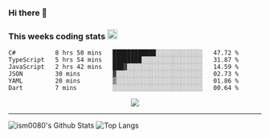 ### Hi there 👋

<!--START_SECTION:giphy-->
<!--END_SECTION:giphy-->

### This weeks coding stats <img src="https://media1.giphy.com/media/LmNwrBhejkK9EFP504/giphy.gif?cid=ecf05e4723nsktnyyj53u162g7cy5rjqfg6gz06kxdg5y55g&rid=giphy.gif" width="20" height="20" />
<!--START_SECTION:waka-->

```text
C#           8 hrs 50 mins   ████████████░░░░░░░░░░░░░   47.72 %
TypeScript   5 hrs 54 mins   ████████░░░░░░░░░░░░░░░░░   31.87 %
JavaScript   2 hrs 42 mins   ███▓░░░░░░░░░░░░░░░░░░░░░   14.59 %
JSON         30 mins         ▓░░░░░░░░░░░░░░░░░░░░░░░░   02.73 %
YAML         20 mins         ▒░░░░░░░░░░░░░░░░░░░░░░░░   01.86 %
Dart         7 mins          ░░░░░░░░░░░░░░░░░░░░░░░░░   00.64 %
```

<!--END_SECTION:waka-->

<!--START_SECTION:comicstrip-->
<p align="center">
 <a href="https://xkcd.com/">
 <img src="https://imgs.xkcd.com/comics/wirecutter_recommendation.png" />
</a>
</p>
<!--END_SECTION:comicstrip-->

---

![ism0080's Github Stats](https://github-readme-stats.vercel.app/api?username=ism0080&show_icons=true%hide_border=true&hide=issues)
![Top Langs](https://github-readme-stats.vercel.app/api/top-langs/?username=ism0080&layout=compact)

<!--
**ism0080/ism0080** is a ✨ _special_ ✨ repository because its `README.md` (this file) appears on your GitHub profile.

Here are some ideas to get you started:

- 🔭 I’m currently working on ...
- 🌱 I’m currently learning ...
- 👯 I’m looking to collaborate on ...
- 🤔 I’m looking for help with ...
- 💬 Ask me about ...
- 📫 How to reach me: ...
- 😄 Pronouns: ...
- ⚡ Fun fact: ...
-->
